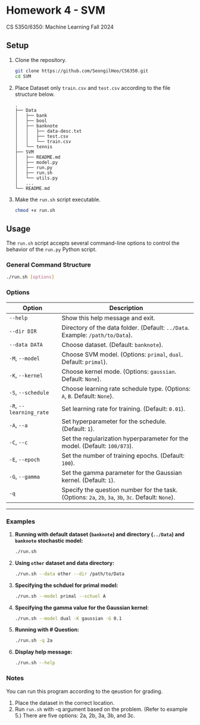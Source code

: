 # Homework 4 - SVM
CS 5350/6350: Machine Learning Fall 2024  

## Setup

1. Clone the repository.
   ```bash
   git clone https://github.com/SeongilHeo/CS6350.git
   cd SVM
   ```

2. Place Dataset only `train.csv` and `test.csv` according to the file structure below.  
   ```
   .
   ├── Data
   │   ├── bank
   │   ├── bool
   │   ├── banknote
   │   │   ├── data-desc.txt
   │   │   ├── test.csv
   │   │   └── train.csv
   │   └── tennis
   ├── SVM
   │   ├── README.md
   │   ├── model.py
   │   ├── run.py
   │   ├── run.sh
   │   └── utils.py
   │   ...
   └── README.md  
    ```

3. Make the `run.sh` script executable.
   ```bash
   chmod +x run.sh
   ```

## Usage

The `run.sh` script accepts several command-line options to control the behavior of the `run.py` Python script.

### General Command Structure

```bash
./run.sh [options]
```

### Options

| Option                 | Description                                                                 |
|------------------------|-----------------------------------------------------------------------------|
| `--help`               | Show this help message and exit.|
| `--dir DIR`            | Directory of the data folder. (Default: `../Data`. Example: `/path/to/Data`).|
| `--data DATA`          | Choose dataset. (Default: `banknote`).|
| `-M`, `--model`        | Choose SVM model. (Options: `primal`, `dual`. Default: `primal`).|
| `-K`, `--kernel`       | Choose kernel mode. (Options: `gaussian`. Default: `None`).|
| `-S`, `--schedule`     | Choose learning rate schedule type. (Options: `A`, `B`. Default: `None`).|
| `-R`, `--learning_rate`| Set learning rate for training. (Default: `0.01`).|
| `-A`, `--a`            | Set hyperparameter for the schedule. (Default: `1`).|
| `-C`, `--c`            | Set the regularization hyperparameter for the model. (Default: `100/873`).|
| `-E`, `--epoch`        | Set the number of training epochs. (Default: `100`).|
| `-G`, `--gamma`        | Set the gamma parameter for the Gaussian kernel. (Default: `1`).|
| `-q`                   | Specify the question number for the task. (Options: `2a`, `2b`, `3a`, `3b`, `3c`. Default: `None`). |

---
### Examples

1. **Running with default dataset (`banknote`) and directory (`../Data`) and `banknote` stochastic model:**
   ```bash
   ./run.sh
   ```

2. **Using `other` dataset and data directory:**
   ```bash
   ./run.sh --data other --dir /path/to/Data
   ```
3. **Specifying the schduel for primal model:**
   ```bash
   ./run.sh --model primal --schuel A
   ```

4. **Specifying the gamma value for the Gaussian kernel**:
   ```bash
   ./run.sh --model dual -K gaussian -G 0.1
   ```

5. **Running with # Question:**
   ```bash
   ./run.sh -q 2a
   ```

6. **Display help message:**
   ```bash
   ./run.sh --help
   ```

### Notes

You can run this program according to the qeustion  for grading. 

1. Place the dataset in the correct location.
2. Run `run.sh` with -q argument based on the problem. (Refer to example 5.)
   There are five options: 2a, 2b, 3a, 3b, and 3c.


